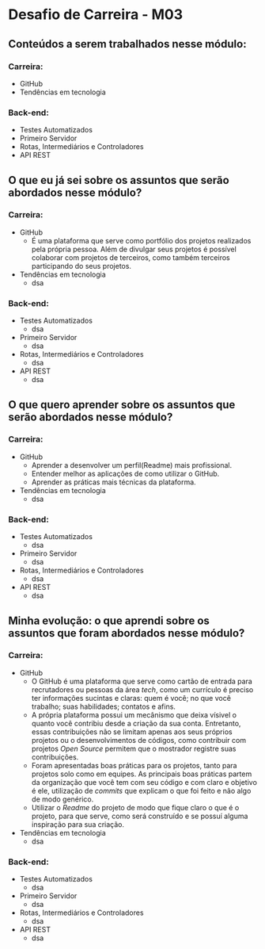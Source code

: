 # Desafio de Carreira - M03

## Conteúdos a serem trabalhados nesse módulo:
### Carreira:
* GitHub
* Tendências em tecnologia

### Back-end:
* Testes Automatizados
* Primeiro Servidor
* Rotas, Intermediários e Controladores
* API REST

## O que eu já sei sobre os assuntos que serão abordados nesse módulo?
### Carreira:
* GitHub
  * É uma plataforma que serve como portfólio dos projetos realizados pela própria pessoa. Além de divulgar seus projetos é possível colaborar com projetos de terceiros, como também terceiros participando do seus projetos.
* Tendências em tecnologia
  * dsa
    
### Back-end:
* Testes Automatizados
  * dsa
* Primeiro Servidor
  * dsa
* Rotas, Intermediários e Controladores
  * dsa
* API REST
  * dsa
 
## O que quero aprender sobre os assuntos que serão abordados nesse módulo?
### Carreira:
* GitHub
  * Aprender a desenvolver um perfil(Readme) mais profissional.
  * Entender melhor as aplicações de como utilizar o GitHub.
  * Aprender as práticas mais técnicas da plataforma.
* Tendências em tecnologia
  * dsa
    
### Back-end:
* Testes Automatizados
  * dsa
* Primeiro Servidor
  * dsa
* Rotas, Intermediários e Controladores
  * dsa
* API REST
  * dsa
 
## Minha evolução: o que aprendi sobre os assuntos que foram abordados nesse módulo?
### Carreira:
* GitHub
  * O GitHub é uma plataforma que serve como cartão de entrada para recrutadores ou pessoas da área _tech_, como um currículo é preciso ter informações sucintas e claras: quem é você; no que você trabalho; suas habilidades; contatos e afins.
  * A própria plataforma possui um mecânismo que deixa vísivel o quanto você contribiu desde a criação da sua conta. Entretanto, essas contribuições não se limitam apenas aos seus próprios projetos ou o desenvolvimentos de códigos, como contribuir com projetos _Open Source_ permitem que o mostrador registre suas contribuições.
  * Foram apresentadas boas práticas para os projetos, tanto para projetos solo como em equipes. As principais boas práticas partem da organização que você tem com seu código e com claro e objetivo é ele, utilização de _commits_ que explicam o que foi feito e não algo de modo genérico.
  * Utilizar o _Readme_ do projeto de modo que fique claro o que é o projeto, para que serve, como será construído e se possuí alguma inspiração para sua criação.
* Tendências em tecnologia
  * dsa
    
### Back-end:
* Testes Automatizados
  * dsa
* Primeiro Servidor
  * dsa
* Rotas, Intermediários e Controladores
  * dsa
* API REST
  * dsa

